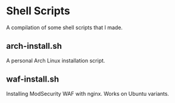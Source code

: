 # Shell Scripts

<p>A compilation of some shell scripts that I made.</p>

## arch-install.sh

<p>A personal Arch Linux installation script.</p>

## waf-install.sh

<p>Installing ModSecurity WAF with nginx. Works on Ubuntu variants.</p>